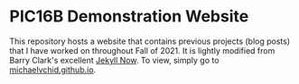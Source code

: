 # PIC16B Demonstration Website

This repository hosts a website that contains previous projects (blog posts) that I have worked on throughout Fall of 2021. It is lightly modified from Barry Clark's excellent [Jekyll Now](https://www.jekyllnow.com/). To view, simply go to [michaelvchid.github.io](https://michaelvchid.github.io/).
